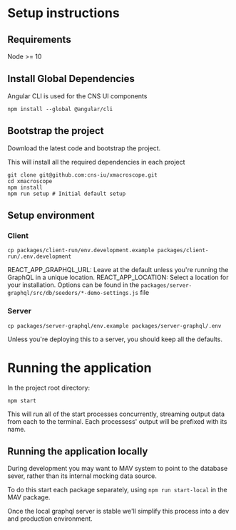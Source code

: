 # Setup instructions

## Requirements

Node >= 10

## Install Global Dependencies
Angular CLI is used for the CNS UI components
```
npm install --global @angular/cli
```

## Bootstrap the project
Download the latest code and bootstrap the project.

This will install all the required dependencies in each project
```
git clone git@github.com:cns-iu/xmacroscope.git
cd xmacroscope
npm install
npm run setup # Initial default setup
```

## Setup environment
### Client
```
cp packages/client-run/env.development.example packages/client-run/.env.development
```
REACT_APP_GRAPHQL_URL: Leave at the default unless you're running the GraphQL in a unique location.
REACT_APP_LOCATION: Select a location for your installation. Options can be found in the `packages/server-graphql/src/db/seeders/*-demo-settings.js` file
### Server
```
cp packages/server-graphql/env.example packages/server-graphql/.env
```
Unless you're deploying this to a server, you should keep all the defaults.

# Running the application

In the project root directory:
```
npm start
```
This will run all of the start processes concurrently, streaming output data from each to the terminal. Each processess' output will be prefixed with its name.

## Running the application locally
During development you may want to MAV system to point to the database sever, rather than its internal mocking data source.

To do this start each package separately, using `npm run start-local` in the MAV package.

Once the local graphql server is stable we'll simplify this process into a dev and production environment.
